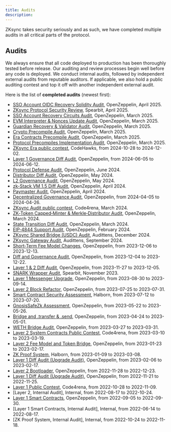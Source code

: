 ```yaml
---
title: Audits
description:
---
```


ZKsync takes security seriously and as such, we have completed multiple audits in all critical parts of the protocol.

## Audits

We always ensure that all code deployed to production has been thoroughly tested before release. Our auditing and
review processes begin well before any code is deployed. We conduct internal audits, followed by independent
external audits from reputable auditors. If applicable, we also hold a public auditing contest and top it off with another independent external audit.

Here is the list of **completed audits** (newest first):

- [SSO Account OIDC Recovery Solidity Audit](https://blog.openzeppelin.com/sso-account-oidc-recovery-solidity-audit), OpenZeppelin, April 2025.
- [ZKsync Protocol Security Review](https://github.com/spearbit/portfolio/blob/master/pdfs/Matter-Labs-Spearbit-Security-Review-March-2025.pdf),
  Spearbit, April 2025.
- [SSO Account Recovery Circuits Audit](https://blog.openzeppelin.com/sso-account-recovery-circuits-audit), OpenZeppelin, March 2025.
- [EVM Interpreter & Nonces Update Audit](https://blog.openzeppelin.com/evm-emulator-and-semi-abstracted-nonces-update-audit), OpenZeppelin, March 2025.
- [Guardian Recovery & Validator Audit](https://blog.openzeppelin.com/matter-labs-guardian-recovery-validator-audit), OpenZeppelin, March 2025.
- [Crypto Precompile Audit](https://blog.openzeppelin.com/zksync-crypto-precompile-audit), OpenZeppelin, March 2025.
- [Era Contracts Precompile Audit](https://blog.openzeppelin.com/zksync-era-contracts-precompile-audit), OpenZeppelin, March 2025.
- [Protocol Precompiles Implementation Audit](https://blog.openzeppelin.com/zksync-protocol-precompiles-implementation-audit), OpenZeppelin, March 2025.
- [ZKsync Era public contest](https://codehawks.cyfrin.io/c/2024-10-zksync/results?lt=contest&page=1&sc=reward&sj=reward&t=report), CodeHawks,
  from 2024-10-28 to 2024-12-02.
- [Layer 1 Governance Diff Audit](https://blog.openzeppelin.com/zksync-l1-governance-diff-audit), OpenZeppelin, from 2024-06-05 to 2024-06-12.
- [Protocol Defense Audit](https://blog.openzeppelin.com/protocol-defense-audit), OpenZeppelin, June 2024.
- [Distributor Diff Audit](https://blog.openzeppelin.com/distributor-diff-audit), OpenZeppelin, May 2024.
- [L2 Governance Audit](https://blog.openzeppelin.com/zksync-l2-governance-audit), OpenZeppelin, May 2024.
- [zk-Stack VM 1.5 Diff Audit](https://blog.openzeppelin.com/zk-stack-vm1.5-diff-audit), OpenZeppelin, April 2024.
- [Paymaster Audit](https://blog.openzeppelin.com/zksync-paymaster-audit), OpenZeppelin, April 2024.
- [Decentralized Governance Audit](https://blog.openzeppelin.com/decentralized-governance-audit), OpenZeppelin, from 2024-04-05 to 2024-04-26.
- [ZKsync Audit public contest](https://code4rena.com/audits/2024-03-zksync-era), Code4rena, March 2024.
- [ZK‑Token Capped‑Minter & Merkle‑Distributor Audit](https://blog.openzeppelin.com/zk-token-capped-minter-and-merkle-distributor-audit),
  OpenZeppelin, March 2024.
- [State Transition Diff Audit](https://blog.openzeppelin.com/zksync-state-transition-diff-audit), OpenZeppelin, March 2024.
- [EIP‑4844 Support Audit](https://blog.openzeppelin.com/eip-4844-support-audit), OpenZeppelin, February 2024.
- [ZKsync Shared Bridge (USDC) Audit](https://github.com/Audittens/Audittens/blob/main/audit-reports/ZKsync%20Shared%20Bridge%20(USDC)%20Audit.pdf),
  Audittens, December 2024.
- [ZKsync Gateway Audit](https://github.com/Audittens/Audittens/blob/main/audit-reports/ZKsync%20Gateway%20Audit.pdf), Audittens, September 2024.
- [Short‑Term Fee Model Changes](https://blog.openzeppelin.com/short-term-fee-model-changes-audit), OpenZeppelin, from 2023-12-06 to 2023-12-13.
- [Diff and Governance Audit](https://blog.openzeppelin.com/december-diff-and-governance-audit), OpenZeppelin, from 2023-12-04 to 2023-12-22.
- [Layer 1 & 2 Diff Audit](https://blog.openzeppelin.com/november-diff-audit), OpenZeppelin, from 2023-11-27 to 2023-12-05.
- [SNARK Wrapper Audit](https://github.com/spearbit/portfolio/blob/master/pdfs/Matter-labs-snark-wrapper-Spearbit-Security-Review.pdf),
  Spearbit, November 2023.
- [Layer 1 Messenger Upgrade](https://blog.openzeppelin.com/zksync-l1messenger-upgrade-audit), OpenZeppelin, from 2023-08-30 to 2023-09-14.
- [Layer 2 Block Refactor](https://blog.openzeppelin.com/zksync-l2-block-refactor-audit), OpenZeppelin, from 2023-07-25 to 2023-07-31.
- [Smart Contract Security Assessment](https://github.com/HalbornSecurity/PublicReports/blob/master/Solidity%20Smart%Contract%20Audits/MatterLabs_Verifier_Smart_Contract_Security_Assessment_Report_Halborn_Final.pdf),
  Halborn, from 2023-07-12 to 2023-07-20.
- [GnosisSafeZk Assessment](https://blog.openzeppelin.com/zksync-gnosissafezk-assessment-1), OpenZeppelin, from 2023-05-22 to 2023-05-26.
- [Bridge and .transfer & .send](https://blog.openzeppelin.com/zksync-bridge-and-.transfer-.send-diff-audit), OpenZeppelin, from 2023-04-24 to 2023-05-01.
- [WETH Bridge Audit](https://blog.openzeppelin.com/zksync-weth-bridge-audit), OpenZeppelin, from 2023-03-27 to 2023-03-31.
- [Layer 2 System Contracts Public Contest](https://code4rena.com/contests/2023-03-zksync-era-system-contracts-contest),
  Code4rena, from 2023-03-10 to 2023-03-19.
- [Layer 2 Fee Model and Token Bridge](https://blog.openzeppelin.com/zksync-fee-model-and-token-bridge-audit/), OpenZeppelin, from 2023-01-23 to 2023-02-17.
- [ZK Proof System](https://github.com/HalbornSecurity/PublicReports/blob/master/ZK%20Audits/MatterLabs_ZKsync_Era_Circuits_Zero_Knowledge_Security_Audit_Report_Halborn_Final..pdf),
  Halborn, from 2023-01-09 to 2023-03-08.
- [Layer 1 Diff Audit (Upgrade Audit)](https://blog.openzeppelin.com/zksync-l1-diff-audit-february-2023/), OpenZeppelin, from 2023-02-06 to 2023-02-17.
- [Layer 2 Bootloader](https://blog.openzeppelin.com/zksync-bootloader-audit-report/), OpenZeppelin, from 2022-11-28 to 2022-12-23.
- [Layer 1 Diff Audit (Upgrade Audit)](https://blog.openzeppelin.com/zksync-layer-1-diff-audit/), OpenZeppelin, from 2022-11-21 to 2022-11-25.
- [Layer 1 Public Contest](https://code4rena.com/reports/2022-10-zksync/), Code4rena, from 2022-10-28 to 2022-11-09.
- [Layer 2, Internal Audit], Internal, from 2022-08-17 to 2022-10-24.
- [Layer 1 Smart Contracts](https://blog.openzeppelin.com/zksync-layer-1-audit/), OpenZeppelin, from 2022-09-05 to 2022-09-30.
- [Layer 1 Smart Contracts, Internal Audit], Internal, from 2022-06-14 to 2022-08-17.
- [ZK Proof System, Internal Audit], Internal, from 2022-10-24 to 2022-11-18.
